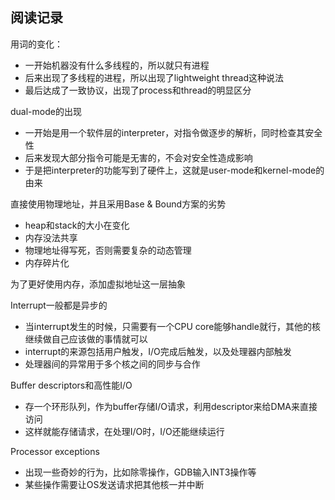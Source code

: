 ## 阅读记录
用词的变化：
- 一开始机器没有什么多线程的，所以就只有进程
- 后来出现了多线程的进程，所以出现了lightweight thread这种说法
- 最后达成了一致协议，出现了process和thread的明显区分

dual-mode的出现
- 一开始是用一个软件层的interpreter，对指令做逐步的解析，同时检查其安全性
- 后来发现大部分指令可能是无害的，不会对安全性造成影响
- 于是把interpreter的功能写到了硬件上，这就是user-mode和kernel-mode的由来

直接使用物理地址，并且采用Base & Bound方案的劣势
- heap和stack的大小在变化
- 内存没法共享
- 物理地址得写死，否则需要复杂的动态管理
- 内存碎片化

为了更好使用内存，添加虚拟地址这一层抽象

Interrupt一般都是异步的
- 当interrupt发生的时候，只需要有一个CPU core能够handle就行，其他的核继续做自己应该做的事情就可以
- interrupt的来源包括用户触发，I/O完成后触发，以及处理器内部触发
- 处理器间的异常用于多个核之间的同步与合作

Buffer descriptors和高性能I/O
- 存一个环形队列，作为buffer存储I/O请求，利用descriptor来给DMA来直接访问
- 这样就能存储请求，在处理I/O时，I/O还能继续运行

Processor exceptions
- 出现一些奇妙的行为，比如除零操作，GDB输入INT3操作等
- 某些操作需要让OS发送请求把其他核一并中断


